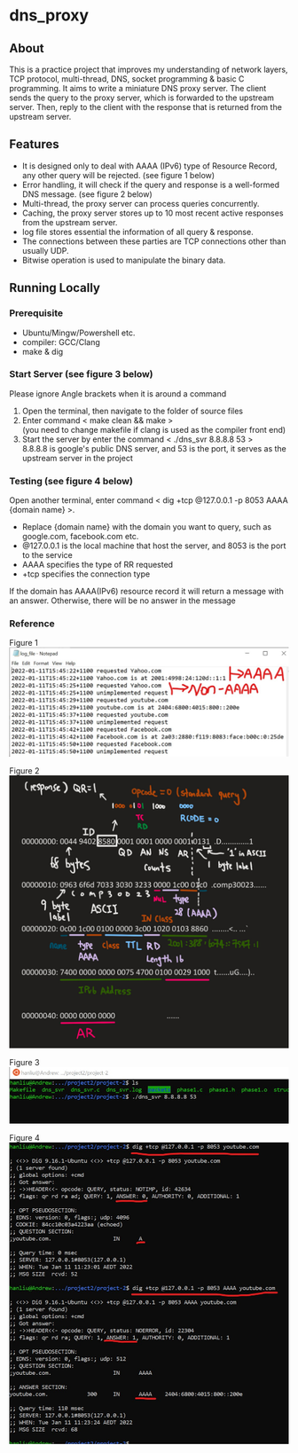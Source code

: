# dns_proxy

## About
This is a practice project that improves my understanding of network layers, TCP protocol, multi-thread, DNS, socket programming & basic C programming. 
It aims to write a miniature DNS proxy server. The client sends the query to the proxy server, which is forwarded to the upstream server. Then, reply to the client with the response that is returned from the upstream server.

## Features
* It is designed only to deal with AAAA (IPv6) type of Resource Record, any other query will be rejected. (see figure 1 below)
* Error handling, it will check if the query and response is a well-formed DNS message. (see figure 2 below)
* Multi-thread, the proxy server can process queries concurrently.
* Caching, the proxy server stores up to 10 most recent active responses from the upstream server.
* log file stores essential the information of all query & response.
* The connections between these parties are TCP connections other than usually UDP.
* Bitwise operation is used to manipulate the binary data.

## Running Locally
### Prerequisite
* Ubuntu/Mingw/Powershell etc.
* compiler: GCC/Clang
* make & dig 

### Start Server (see figure 3 below)
Please ignore Angle brackets when it is around a command
1. Open the terminal, then navigate to the folder of source files
2. Enter command < make clean && make >  
(you need to change makefile if clang is used as the compiler front end)
3. Start the server by enter the command < ./dns_svr 8.8.8.8 53 >  
8.8.8.8 is google's public DNS server, and 53 is the port, it serves as the upstream server in the project

### Testing (see figure 4 below)
Open another terminal, enter command < dig +tcp @127.0.0.1 -p 8053 AAAA {domain name} >.  
* Replace {domain name} with the domain you want to query, such as google.com, facebook.com etc.
* @127.0.0.1 is the local machine that host the server, and 8053 is the port to the service
* AAAA specifies the type of RR requested
* +tcp specifies the connection type

If the domain has AAAA(IPv6) resource record it will return a message with an answer. Otherwise, there will be no answer in the message 

### Reference 
Figure 1  
![figure 1](/images/1.jpg)

Figure 2  
![figure 2](/images/2.jpeg)

Figure 3  
![figure 3](/images/3.jpg)

Figure 4  
![figure 4](/images/4.jpg)

